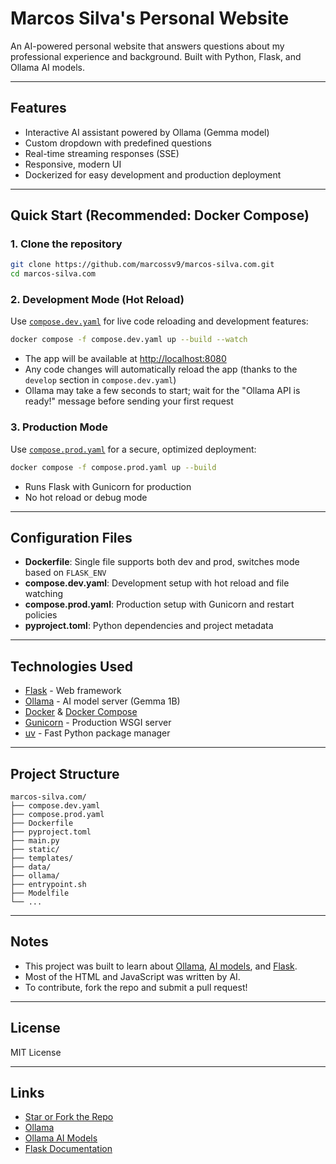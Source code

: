 # Marcos Silva's Personal Website

An AI-powered personal website that answers questions about my professional experience and background.
Built with Python, Flask, and Ollama AI models.

---

## Features
- Interactive AI assistant powered by Ollama (Gemma model)
- Custom dropdown with predefined questions
- Real-time streaming responses (SSE)
- Responsive, modern UI
- Dockerized for easy development and production deployment

---

## Quick Start (Recommended: Docker Compose)

### 1. Clone the repository
```bash
git clone https://github.com/marcossv9/marcos-silva.com.git
cd marcos-silva.com
```

### 2. Development Mode (Hot Reload)

Use [`compose.dev.yaml`](compose.dev.yaml) for live code reloading and development features:

```bash
docker compose -f compose.dev.yaml up --build --watch
```
- The app will be available at [http://localhost:8080](http://localhost:8080)
- Any code changes will automatically reload the app (thanks to the `develop` section in `compose.dev.yaml`)
- Ollama may take a few seconds to start; wait for the "Ollama API is ready!" message before sending your first request

### 3. Production Mode

Use [`compose.prod.yaml`](compose.prod.yaml) for a secure, optimized deployment:

```bash
docker compose -f compose.prod.yaml up --build
```
- Runs Flask with Gunicorn for production
- No hot reload or debug mode

---

## Configuration Files
- **Dockerfile**: Single file supports both dev and prod, switches mode based on `FLASK_ENV`
- **compose.dev.yaml**: Development setup with hot reload and file watching
- **compose.prod.yaml**: Production setup with Gunicorn and restart policies
- **pyproject.toml**: Python dependencies and project metadata

---

## Technologies Used
- [Flask](https://flask.palletsprojects.com/) - Web framework
- [Ollama](https://ollama.ai/) - AI model server (Gemma 1B)
- [Docker](https://www.docker.com/) & [Docker Compose](https://docs.docker.com/compose/)
- [Gunicorn](https://gunicorn.org/) - Production WSGI server
- [uv](https://github.com/astral-sh/uv) - Fast Python package manager

---

## Project Structure
```
marcos-silva.com/
├── compose.dev.yaml
├── compose.prod.yaml
├── Dockerfile
├── pyproject.toml
├── main.py
├── static/
├── templates/
├── data/
├── ollama/
├── entrypoint.sh
├── Modelfile
└── ...
```

---

## Notes
- This project was built to learn about [Ollama](https://ollama.ai), [AI models](https://ollama.ai/library), and [Flask](https://flask.palletsprojects.com/).
- Most of the HTML and JavaScript was written by AI.
- To contribute, fork the repo and submit a pull request!

---

## License
MIT License

---

## Links
- [Star or Fork the Repo](https://github.com/marcossv9/marcos-silva.com)
- [Ollama](https://ollama.ai)
- [Ollama AI Models](https://ollama.ai/library)
- [Flask Documentation](https://flask.palletsprojects.com/)
